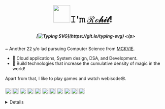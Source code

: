 <!-- <img height="345px" width="1000px" alt="GIF" src="https://media.giphy.com/media/sOkEDFAdHCDRK/giphy.gif" /> -->

# <p align="center"> <img src="https://i.pinimg.com/originals/57/5a/20/575a20918d349a354cc636a0d49b35a0.gif" width="55" height="56" />𝙸'𝚖 [ℛℴ𝒽𝒾𝓉](https://rohits05.vercel.app/)! </p> 

##### <p align='center'> &nbsp; &nbsp; &nbsp; [![Typing SVG](https://readme-typing-svg.herokuapp.com?right=true&color=D3D3DD&lines=A+Passionate+Developer+from+India+🇮🇳+❤;)](https://git.io/typing-svg) </p>

~ Another 22 y/o lad pursuing Computer Science from [MCKVIE](http://www.mckvie.edu.in/).
* 🌱 Cloud applications, System design, DSA, and Development.
* 🤔 Build technologies that increase the cumulative density of magic in the world! 

Apart from that, I like to play games and watch webisode🕸️.
<br />
<br />
<code><img height="20" src="https://img.shields.io/badge/-Java-333333?style=flat&logo=Java&logoColor=007ACC"></code>
<code><img height="20" alt="react" src="https://img.shields.io/badge/-React-333333?style=flat&logo=react"></code>
<code><img height="20" alt="node" src="https://img.shields.io/badge/Nodejs-333333?style=flat&logo=nodejs"></code>
<code><img height="20" alt="mongodb" src="https://img.shields.io/badge/-MongoDB-333333?style=flat&logo=mongodb"></code>
<code><img height="20" alt="graphql" src="https://img.shields.io/badge/-Nextjs-333333?style=flat&logo=nextjs"></code>
<code><img height="20" alt="nodejs" src="https://img.shields.io/badge/-MySql-333333?style=flat&logo=mysql"></code>
<code><img height="20" alt="express" src="https://img.shields.io/badge/-Express-333333?style=flat&logo=expressjs"></code>
<code><img height="20" alt="git" src="https://img.shields.io/badge/Git-333333?style=flat&logo=git"></code>
<code><img height="20" alt="aws" src="https://img.shields.io/badge/AWS-333333?style=flat&logo=caws"></code>
<code><img height="20" alt="openai" src="https://img.shields.io/badge/-OpenAI-333333?style=flat&logo=openai"></code>
<code><img height="20" alt="typescript" src="https://img.shields.io/badge/-TypeScript-333333?style=flat&logo=typescript" > </code>

<details>
  
###### <p align='center'> HackToBerFest Holopins: <p>
    
  [![@rohits05's Holopin board](https://holopin.me/rohits05)](https://holopin.io/@rohits05)

  ###### <p align='center'> GitHub Analytics: </p>
<table style="width:100%">
  <tr>
    <td> &nbsp; &nbsp; &nbsp; <img src="https://github-readme-stats.vercel.app/api?username=rohits05&show_icons=true&theme=tokyonight&count_private=false" alt="rohits05" /> &nbsp; &nbsp; &nbsp;</td>
   &nbsp; &nbsp; 
    <td> &nbsp; &nbsp; &nbsp; <img width="460px" src="https://github-readme-stats.vercel.app/api/top-langs/?username=rohits05&hide=html&hide_title=true&hide_border=true&layout=compact&langs_count=6&text_color=000&icon_color=fff&bg_color=0,52fa5a,4dfcff,c64dff&theme=graywhite"> &nbsp; &nbsp; &nbsp;
</td> 
  </tr>
</table>
</details>
